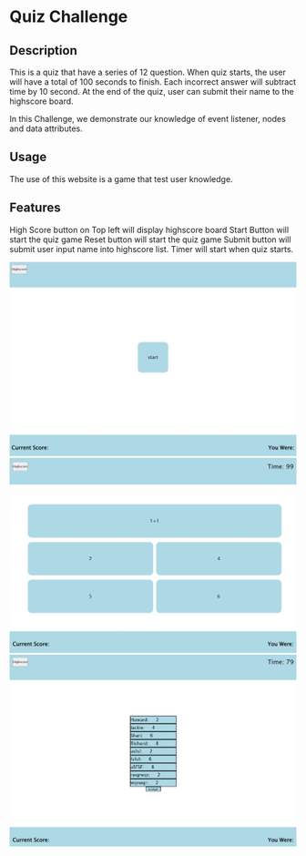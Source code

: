 # Quiz Challenge

## Description
This is a quiz that have a series of 12 question. When quiz starts, the user will have a total of 100 seconds to finish. Each incorrect answer will subtract time by 10 second. At the end of the quiz, user can submit their name to the highscore board.

In this Challenge, we demonstrate our knowledge of event listener, nodes and data attributes.

## Usage

The use of this website is a game that test user knowledge.

## Features
High Score button on Top left will display highscore board
Start Button will start the quiz game
Reset button will start the quiz game
Submit button will submit user input name into highscore list.
Timer will start when quiz starts.



![Main](./assets/screenshots/Home%20Screen.jpg)
![Quiz](./assets/screenshots/Quiz.jpg)
![Highscore](./assets/screenshots/Highscore.jpg)